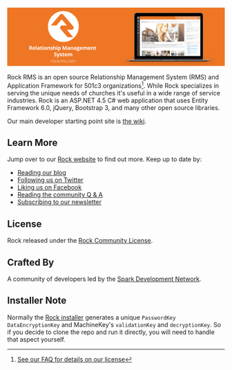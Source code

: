 ![Rock RMS](https://raw.githubusercontent.com/SparkDevNetwork/Rock/develop/Images/github-banner.png)

Rock RMS is an open source Relationship Management System (RMS) and Application
Framework for 501c3 organizations[^1]. While Rock specializes in serving the unique needs of churches it's
useful in a wide range of service industries.  Rock is an ASP.NET 4.5 C# web application
that uses Entity Framework 6.0, jQuery, Bootstrap 3, and many other open source libraries.

Our main developer starting point site is [the wiki](https://github.com/SparkDevNetwork/Rock/wiki).

## Learn More

Jump over to our [Rock website](https://www.rockrms.com/) to find out more. Keep up to date by:

* [Reading our blog](https://community.rockrms.com/connect)
* [Following us on Twitter](https://www.twitter.com/therockrms)
* [Liking us on Facebook](https://www.facebook.com/therockrms)
* [Reading the community Q & A](https://community.rockrms.com/ask)
* [Subscribing to our newsletter](https://www.rockrms.com/Rock/Subscribe)

## License
Rock released under the [Rock Community License](https://www.rockrms.com/license).

## Crafted By

A community of developers led by the [Spark Development Network](https://www.sparkdevnetwork.com/).

## Installer Note

Normally the [Rock installer](https://www.rockrms.com/Download) generates a unique `PasswordKey`
`DataEncryptionKey` and MachineKey's `validationKey` and `decryptionKey`. So if you decide
to clone the repo and run it directly, you will need to handle that aspect yourself.

 [^1]: [See our FAQ for details on our license](https://www.rockrms.com/faq)

